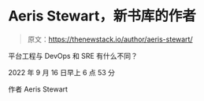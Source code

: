 # Aeris Stewart，新书库的作者

> 原文：<https://thenewstack.io/author/aeris-stewart/>

平台工程与 DevOps 和 SRE 有什么不同？

2022 年 9 月 16 日早上 6 点 53 分

作者 Aeris Stewart